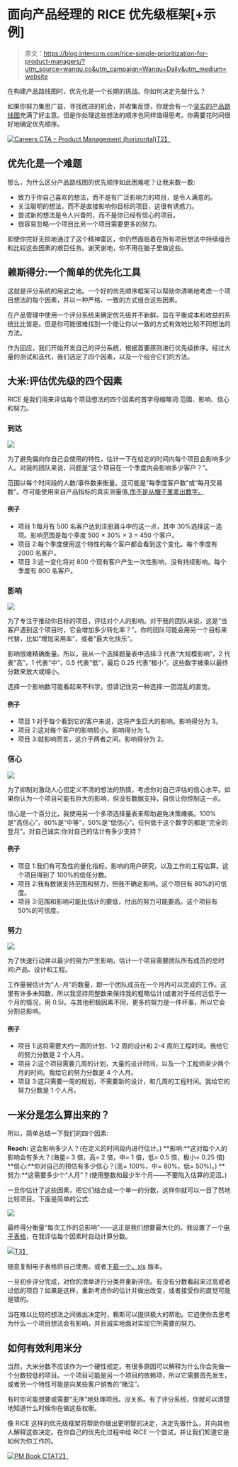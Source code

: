 # 面向产品经理的 RICE 优先级框架[+示例]

> 原文：<https://blog.intercom.com/rice-simple-prioritization-for-product-managers/?utm_source=wanqu.co&utm_campaign=Wanqu+Daily&utm_medium=website>

在构建产品路线图时，优先化是一个长期的挑战。你如何决定先做什么？

如果你努力集思广益，寻找改进的机会，并收集反馈，你就会有一个[坚实的产品路线图](https://www.intercom.com/blog/where-do-product-roadmaps-come-from/)充满了好主意。但是你处理这些想法的顺序也同样值得思考。你需要花时间很好地确定优先顺序。

[![Careers CTA – Product Management (horizontal)](img/3a3cdc16115b3103d4636615b51183c7.png)T2】](https://www.intercom.com/careers-product-management)

## 优先化是一个难题

那么，为什么区分产品路线图的优先顺序如此困难呢？让我来数一数:

*   致力于你自己喜欢的想法，而不是有广泛影响力的项目，是令人满意的。
*   关注聪明的想法，而不是直接影响你目标的项目，这很有诱惑力。
*   尝试新的想法是令人兴奋的，而不是你已经有信心的项目。
*   很容易忽略一个项目比另一个项目需要更多的努力。

即使你完好无损地通过了这个精神雷区，你仍然面临着在所有项目想法中持续组合和比较这些因素的艰巨任务。谢天谢地，你不用在脑子里做这些。

## 赖斯得分:一个简单的优先化工具

这就是评分系统的用武之地。一个好的优先顺序框架可以帮助你清晰地考虑一个项目想法的每个因素，并以一种严格、一致的方式组合这些因素。

在产品管理中使用一个评分系统来确定优先级并不新鲜。旨在平衡成本和收益的系统比比皆是。但是你可能很难找到一个能让你以一致的方式有效地比较不同想法的方法。

作为回应，我们开始开发自己的评分系统，根据首要原则进行优先级排序。经过大量的测试和迭代，我们选定了四个因素，以及一个组合它们的方法。

## 大米:评估优先级的四个因素

RICE 是我们用来评估每个项目想法的四个因素的首字母缩略词:范围、影响、信心和努力。

### 到达

![](img/40121026a28f9db8bf1ecc862cc86719.png)

为了避免偏向你自己会使用的特性，估计一下在给定的时间内每个项目会影响多少人。对我的团队来说，问题是“这个项目在一个季度内会影响多少客户？”。

范围以每个时间段的人数/事件数来衡量。这可能是“每季度客户数”或“每月交易数”。尽可能使用来自产品指标的真实测量值[,而不是从帽子里拿出数字。](https://www.intercom.com/blog/finding-the-metrics-that-matter-for-your-product/)

#### 例子

*   项目 1:每月有 500 名客户达到注册漏斗中的这一点，其中 30%选择这一选项。影响范围是每个季度 500 × 30% × 3 = 450 个客户。
*   项目 2:每个季度使用这个特性的每个客户都会看到这个变化。每个季度有 2000 名客户。
*   项目 3:这一变化将对 800 个现有客户产生一次性影响，没有持续影响。每个季度有 800 名客户。

### 影响

![](img/0809ca9180cbad6bdfdc5a7f9043b6d4.png)

为了专注于推动你目标的项目，评估对个人的影响。对于我的团队来说，这是“当客户遇到这个项目时，它会增加多少转化率？”。你的团队可能会用另一个目标来代替，比如“增加采用率”，或者“最大化快乐”。

影响很难精确衡量。所以，我从一个选择题量表中选择:3 代表“大规模影响”，2 代表“高”，1 代表“中”，0.5 代表“低”，最后 0.25 代表“极小”。这些数字被乘以最终分数来放大或缩小。

选择一个影响数可能看起来不科学。但请记住另一种选择:一团混乱的直觉。

#### 例子

*   项目 1:对于每个看到它的客户来说，这将产生巨大的影响。影响得分为 3。
*   项目 2:这对每个客户的影响较小。影响得分为 1。
*   项目 3:就影响而言，这介于两者之间。影响得分为 2。

### 信心

![](img/f788032e8418ee2a7a0f64c0bc3ead6d.png)

为了抑制对激动人心但定义不清的想法的热情，考虑你对自己评估的信心水平。如果你认为一个项目可能有巨大的影响，但没有数据支持，自信让你控制这一点。

信心是一个百分比，我使用另一个多项选择量表来帮助避免决策瘫痪。100%是“高信心”，80%是“中等”，50%是“低信心”。任何低于这个数字的都是“完全的登月”。对自己诚实:你对自己的估计有多少支持？

#### 例子

*   项目 1:我们有可及性的量化指标，影响的用户研究，以及工作的工程估算。这个项目得到了 100%的信任分数。
*   项目 2:我有数据支持范围和努力，但我不确定影响。这个项目有 80%的可信度。
*   项目 3:范围和影响可能比估计的要低，付出的努力可能要高。这个项目有 50%的可信度。

### 努力

![](img/9efaf4980ab3b078cececddf886f2adb.png)

为了快速行动并以最少的努力产生影响，估计一个项目需要团队所有成员的总时间:产品、设计和工程。

工作量被估计为“人-月”的数量，即一个团队成员在一个月内可以完成的工作。这里有许多未知数，所以我坚持用整数来保持我的粗略估计(或者对于任何远低于一个月的情况，用 0.5)。与其他积极因素不同，更多的努力是一件坏事，所以它会分割总影响。

#### 例子

*   项目 1:这将需要大约一周的计划、1-2 周的设计和 2-4 周的工程时间。我给它的努力分数是 2 个人月。
*   项目 2:这个项目需要几周的计划，大量的设计时间，以及一个工程师至少两个月的时间。我给它的努力分数是 4 个人月。
*   项目 3:这只需要一周的规划，不需要新的设计，和几周的工程时间。我给它的努力分数是 1 个人月。

## 一米分是怎么算出来的？

所以，简单总结一下我们的四个因素:

**Reach:** 这会影响多少人？(在定义的时间段内进行估计。)
**影响:**这对每个人的影响会有多大？(海量= 3 倍，高= 2 倍，中= 1 倍，低= 0.5 倍，极小= 0.25 倍)
**信心:**你对自己的预估有多少信心？(高= 100%，中= 80%，低= 50%)。)
**努力:**这需要多少个“人月”？(使用整数和最少半个月——不要陷入估算的泥沼。)

一旦你估计了这些因素，把它们结合成一个单一的分数，这样你就可以一目了然地比较项目。下面是简单的公式:

![](img/7ff464d376a502792cb3ceff6abf4415.png)

最终得分衡量“每次工作的总影响”——这正是我们想要最大化的。我设置了一个[电子表格](https://docs.google.com/spreadsheets/d/12BY8jlCPOVav1KFocIx-wruLjO-TVE2tpLO-oFM3SDA/edit#gid=0)，在我评估每个因素时自动计算分数。

 [![](img/fda88ffac538f0316ab11a562be88c98.png)T3】](https://docs.google.com/spreadsheets/d/12BY8jlCPOVav1KFocIx-wruLjO-TVE2tpLO-oFM3SDA/edit#gid=0)

随意复制电子表格供自己使用。或者[下载一个。xls](https://intercom.com/blog/wp-content/uploads/2016/03/RICE-scoring-example-spreadsheet-1.xlsx) 版本。

一旦初步评分完成，对你的清单进行分类并重新评估。有没有分数看起来过高或者过低的项目？如果是这样，重新考虑你的估计并做出改变，或者接受你的直觉可能是错的。

当在难以比较的想法之间做出决定时，赖斯可以提供极大的帮助。它迫使你去思考为什么一个项目想法会有影响，并且诚实地面对实现它所需要的努力。

## 如何有效利用米分

当然，大米分数不应该作为一个硬性规定。有很多原因可以解释为什么你会先做一个分数较低的项目。一个项目可能是另一个项目的依赖项，所以它需要首先发生，或者另一个特性可能是向某些客户销售的“赌注”。

有时你可能想要或需要“无序”地处理项目。没关系。有了评分系统，你就可以清楚地知道什么时候你在做这些权衡。

像 RICE 这样的优先级框架将帮助你做出更明智的决定，决定先做什么，并向其他人解释这些决定。在你自己的优先化过程中给 RICE 一个尝试，并让我们知道它是如何为你工作的。

[![PM Book CTA](img/c769b8aeede906d12a3dafbf6a496949.png)T2】](https://www.intercom.com/books/product-management?utm_source=ii-blog&utm_medium=blog-horizontal-cta&utm_campaign=201810-PMBook&utm_content=footer-graphic)